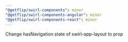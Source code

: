 ```yaml
---
"@getflip/swirl-components": minor
"@getflip/swirl-components-angular": minor
"@getflip/swirl-components-react": minor
---
```


Change hasNavigation state of swirl-app-layout to prop
